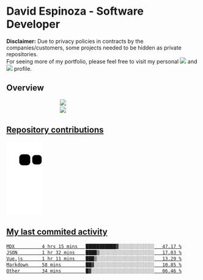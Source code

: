 # David Espinoza - Software Developer
<div id="links">
  <p>
    <strong>Disclaimer:</strong> Due to privacy policies in contracts by the companies/customers, some projects needed to be hidden as private repositories. <br />
For seeing more of my portfolio, please feel free to visit my personal <a href="https://davidespinoza.dev" target="_blank"><img src="https://img.shields.io/badge/website-000000?style=for-the-badge&logo=About.me&logoColor=white" target="_blank"></a> and <a href="https://www.linkedin.com/in/despinozap" target="_blank"><img src="https://img.shields.io/badge/LinkedIn-0077B5?style=for-the-badge&logo=linkedin&logoColor=white" target="_blank"></a> profile.
  </p>
</div>

## Overview

<div id="stats">
  <a href="https://github.com/despinozap">
  <img height="180em" style="margin: 0em 10em;" src="https://github-readme-stats.vercel.app/api?username=despinozap&show_icons=true&include_all_commits=true&count_private=true&theme=default"/>
  <img height="180em" style="margin: 0em 10em;" src="https://github-readme-stats.vercel.app/api/top-langs/?username=despinozap&layout=compact&langs_count=7&theme=default"/>
</div>
 
## Repository contributions
<div id="snake"> 

  ![Snake animation](https://github.com/despinozap/despinozap/blob/output/github-contribution-grid-snake.svg)
</div>

## My last commited activity
<!--START_SECTION:waka-->

```text
MDX          4 hrs 15 mins   ███████████▓░░░░░░░░░░░░░   47.17 %
JSON         1 hr 32 mins    ████▒░░░░░░░░░░░░░░░░░░░░   17.03 %
Vue.js       1 hr 11 mins    ███▒░░░░░░░░░░░░░░░░░░░░░   13.29 %
Markdown     58 mins         ██▓░░░░░░░░░░░░░░░░░░░░░░   10.85 %
Other        34 mins         █▓░░░░░░░░░░░░░░░░░░░░░░░   06.46 %
```

<!--END_SECTION:waka-->
